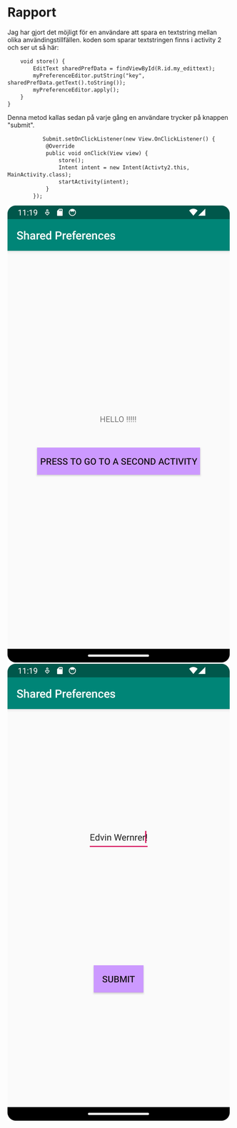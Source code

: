 
# Rapport
Jag har gjort det möjligt för en användare att spara en textstring mellan olika användingstillfällen.
koden som sparar textstringen finns i activity 2 och ser ut så här:
```
    void store() {
        EditText sharedPrefData = findViewById(R.id.my_edittext);
        myPreferenceEditor.putString("key", sharedPrefData.getText().toString());
        myPreferenceEditor.apply();
    }
}
```
Denna metod kallas sedan på varje gång en användare trycker på knappen "submit".
```
           Submit.setOnClickListener(new View.OnClickListener() {
            @Override
            public void onClick(View view) {
                store();
                Intent intent = new Intent(Activty2.this, MainActivity.class);
                startActivity(intent);
            }
        });
```
![](Mainactivity.png)
![](Activity2.png)